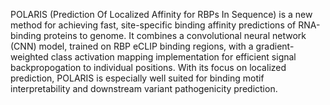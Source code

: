 POLARIS (Prediction Of Localized Affinity for RBPs In Sequence) is a new method for achieving fast, site-specific binding affinity predictions of RNA-binding proteins to genome. It combines a convolutional neural network (CNN) model, trained on RBP eCLIP binding regions, with a gradient-weighted class activation mapping implementation for efficient signal backpropogation to individual positions. With its focus on localized prediction, POLARIS is especially well suited for binding motif interpretability and downstream variant pathogenicity prediction.

